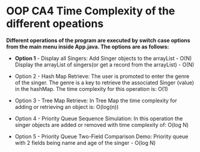 # OOP CA4 Time Complexity of the different opeations

**Different operations of the program are executed by switch case options
 from the main menu inside App.java. The options are as follows:**

* **Option 1** - Display all Singers:
Add Singer objects to the arrayList - O(N)
Display the arrayList of singers(or get a record from the arrayList) - O(N)

* Option 2 - Hash Map Retrieve:
The user is promoted to enter the genre of the singer. The genre is a key to retrieve
the associated Singer (value) in the hashMap.
The time complexity for this operation is:  O(1)


* Option 3 - Tree Map Retrieve:
In Tree Map the time complexity for adding or retrieving an object is: O(log(n))


* Option 4 - Priority Queue Sequence Simulation:
In this operation the singer objects are added or removed with time complexity of:  O(log N)

* Option 5 - Priority Queue Two-Field Comparison Demo:
Priority queue with 2 fields being name and age of the singer -  O(log N)
